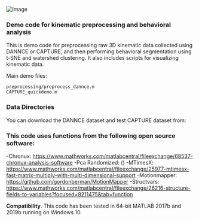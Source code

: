 ![Image](./common/Figure1.png)


### Demo code for kinematic preprocessing and behavioral analysis
This is demo code for preprocessing raw 3D kinematic data collected using DANNCE or CAPTURE, and then performing behavioral segmentation using t-SNE and watershed clustering. It also includes scripts for visualizing kinematic data.


Main demo files:
```
preprocessing/preprocess_dannce.m
CAPTURE_quickdemo.m
```

### Data Directories
You can download the DANNCE dataset and test CAPTURE dataset from:


### This code uses functions from the following open source software:
-Chronux: https://www.mathworks.com/matlabcentral/fileexchange/68537-chronux-analysis-software
-Pca Randomized: ()
-MTimesX: https://www.mathworks.com/matlabcentral/fileexchange/25977-mtimesx-fast-matrix-multiply-with-multi-dimensional-support
-Motionmapper: https://github.com/gordonberman/MotionMapper
-Structvars: https://www.mathworks.com/matlabcentral/fileexchange/26216-structure-fields-to-variables?focused=8211475&tab=function

**Compatibility**.
This code has been tested in 64-bit MATLAB 2017b and 2019b running on Windows 10.

